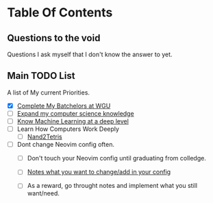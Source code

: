 # Table Of Contents

## Questions to the void
Questions I ask myself that I don't know the answer to yet.


## Main TODO List
A list of My current Priorities.

- [x] [Complete My Batchelors at WGU](/WGU/index)
- [ ] [Expand my computer science knowledge](CompSci)
- [ ] [Know Machine Learning at a deep level](ML/index)
- [ ] Learn How Computers Work Deeply
    - [ ] [Nand2Tetris](Nand2Tetris/)
- [ ] Dont change Neovim config often.
    - [ ] Don't touch your Neovim config until graduating from colledge.
    - [ ] [Notes what you want to change/add in your config](ConfigNotes.md)
    - [ ] As a reward, go throught notes and implement what you still want/need.

